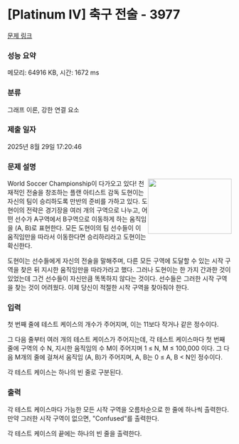 # [Platinum IV] 축구 전술 - 3977 

[문제 링크](https://www.acmicpc.net/problem/3977) 

### 성능 요약

메모리: 64916 KB, 시간: 1672 ms

### 분류

그래프 이론, 강한 연결 요소

### 제출 일자

2025년 8월 29일 17:20:46

### 문제 설명

<p><img alt="" src="https://www.acmicpc.net/upload/images2/field(1).png" style="float:right; height:124px; line-height:20.8px; opacity:0.9; width:188px">World Soccer Championship이 다가오고 있다! 천재적인 전술을 창조하는 플랜 아티스트 감독 도현이는 자신의 팀이 승리하도록 만반의 준비를 가하고 있다. 도현이의 전략은 경기장을 여러 개의 구역으로 나누고, 어떤 선수가 A구역에서 B구역으로 이동하게 하는 움직임을 (A, B)로 표현한다. 모든 도현이의 팀 선수들이 이 움직임만을 따라서 이동한다면 승리하리라고 도현이는 확신한다.</p>

<p>도현이는 선수들에게 자신의 전술을 말해주며, 다른 모든 구역에 도달할 수 있는 시작 구역을 찾은 뒤 지시한 움직임만을 따라가라고 했다. 그러나 도현이는 한 가지 간과한 것이 있었는데 그건 선수들이 자신만큼 똑똑하지 않다는 것이다. 선수들은 그러한 시작 구역을 찾는 것이 어려웠다. 이제 당신이 적절한 시작 구역을 찾아줘야 한다.</p>

<div> </div>

### 입력 

 <p>첫 번째 줄에 테스트 케이스의 개수가 주어지며, 이는 11보다 작거나 같은 정수이다.</p>

<p>그 다음 줄부터 여러 개의 테스트 케이스가 주어지는데, 각 테스트 케이스마다 첫 번째 줄에 구역의 수 N, 지시한 움직임의 수 M이 주어지며 1 ≤ N, M ≤ 100,000 이다. 그 다음 M개의 줄에 걸쳐서 움직임 (A, B)가 주어지며, A, B는 0 ≤ A, B < N인 정수이다.</p>

<p>각 테스트 케이스는 하나의 빈 줄로 구분된다.</p>

### 출력 

 <p>각 테스트 케이스마다 가능한 모든 시작 구역을 오름차순으로 한 줄에 하나씩 출력한다. 만약 그러한 시작 구역이 없으면, "Confused"를 출력한다.</p>

<p>각 테스트 케이스의 끝에는 하나의 빈 줄을 출력한다.</p>

